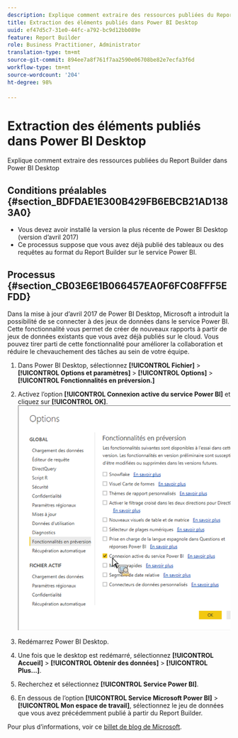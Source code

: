 ```yaml
---
description: Explique comment extraire des ressources publiées du Report Builder dans Power BI Desktop
title: Extraction des éléments publiés dans Power BI Desktop
uuid: ef47d5c7-31e0-44fc-a792-bc9d12bb089e
feature: Report Builder
role: Business Practitioner, Administrator
translation-type: tm+mt
source-git-commit: 894ee7a8f761f7aa2590e06708be82e7ecfa3f6d
workflow-type: tm+mt
source-wordcount: '204'
ht-degree: 98%

---
```



# Extraction des éléments publiés dans Power BI Desktop

Explique comment extraire des ressources publiées du Report Builder dans Power BI Desktop

## Conditions préalables {#section_BDFDAE1E300B429FB6EBCB21AD1383A0}

* Vous devez avoir installé la version la plus récente de Power BI Desktop (version d’avril 2017)
* Ce processus suppose que vous avez déjà publié des tableaux ou des requêtes au format du Report Builder sur le service Power BI.

## Processus {#section_CB03E6E1B066457EA0F6FC08FFF5EFDD}

Dans la mise à jour d’avril 2017 de Power BI Desktop, Microsoft a introduit la possibilité de se connecter à des jeux de données dans le service Power BI. Cette fonctionnalité vous permet de créer de nouveaux rapports à partir de jeux de données existants que vous avez déjà publiés sur le cloud. Vous pouvez tirer parti de cette fonctionnalité pour améliorer la collaboration et réduire le chevauchement des tâches au sein de votre équipe.

1. Dans Power BI Desktop, sélectionnez **[!UICONTROL Fichier]** > **[!UICONTROL Options et paramètres]** > **[!UICONTROL Options]** > **[!UICONTROL Fonctionnalités en préversion.]**
1. Activez l’option **[!UICONTROL Connexion active du service Power BI]** et cliquez sur **[!UICONTROL OK]**. ![](assets/bi-preview-features.png)

1. Redémarrez Power BI Desktop.
1. Une fois que le desktop est redémarré, sélectionnez **[!UICONTROL Accueil]** > **[!UICONTROL Obtenir des données]** > **[!UICONTROL Plus...]**.
1. Recherchez et sélectionnez **[!UICONTROL Service Power BI]**.
1. En dessous de l’option **[!UICONTROL Service Microsoft Power BI]** > **[!UICONTROL Mon espace de travail]**, sélectionnez le jeu de données que vous avez précédemment publié à partir du Report Builder.

Pour plus d’informations, voir ce [billet de blog de Microsoft](https://powerbi.microsoft.com/en-us/blog/connecting-to-datasets-in-the-power-bi-service-from-desktop/).
